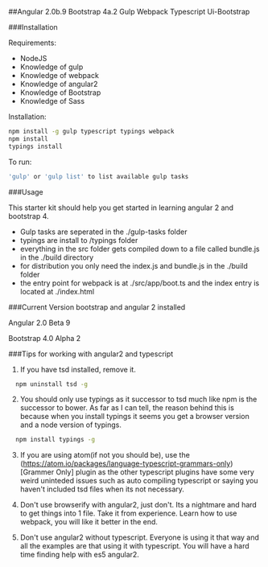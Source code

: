 ##Angular 2.0b.9 Bootstrap 4a.2 Gulp Webpack Typescript Ui-Bootstrap

###Installation

Requirements:

- NodeJS
- Knowledge of gulp
- Knowledge of webpack
- Knowledge of angular2
- Knowledge of Bootstrap
- Knowledge of Sass

Installation:

```bash
npm install -g gulp typescript typings webpack
npm install
typings install
```

To run:

```bash
'gulp' or 'gulp list' to list available gulp tasks
```

###Usage

This starter kit should help you get started in learning angular 2 and bootstrap 4.

* Gulp tasks are seperated in the ./gulp-tasks folder
* typings are install to /typings folder
* everything in the src folder gets compiled down to a file called bundle.js in the ./build directory
* for distribution you only need the index.js and bundle.js in the ./build folder
* the entry point for webpack is at ./src/app/boot.ts and the index entry is located at ./index.html


###Current Version bootstrap and angular 2 installed

Angular 2.0 Beta 9

Bootstrap 4.0 Alpha 2

###Tips for working with angular2 and typescript

1) If you have tsd installed, remove it.

```bash
  npm uninstall tsd -g
```

2) You should only use typings as it successor to tsd much like npm is the successor to bower.  As far as I can tell, the reason behind this is because when you install typings it seems you get a browser version and a node version of typings.

```bash
  npm install typings -g
```

3) If you are using atom(if not you should be), use the (https://atom.io/packages/language-typescript-grammars-only)[Grammer Only] plugin as the other typescript plugins have some very weird uninteded issues such as auto compiling typescript or saying you haven't included tsd files when its not necessary.

4) Don't use browserify with angular2, just don't.  Its a nightmare and hard to get things into 1 file.  Take it from experience.  Learn how to use webpack, you will like it better in the end.

5) Don't use angular2 without typescript.  Everyone is using it that way and all the examples are that using it with typescript.  You will have a hard time finding help with es5 angular2.
